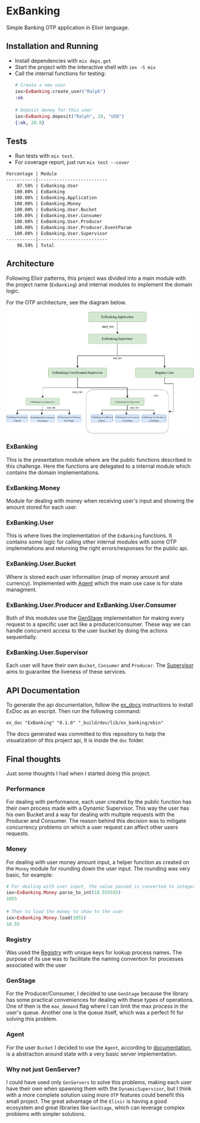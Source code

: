# ExBanking

Simple Banking OTP application in Elixir language.

## Installation and Running

- Install dependencies with `mix deps.get`
- Start the project with the interactive shell with `iex -S mix`
- Call the internal functions for testing:
    ```Elixir
    # Create a new user
    iex>ExBanking.create_user("Ralph")
    :ok

    # Deposit money for this user
    iex>ExBanking.deposit("Ralph", 20, "USD")
    {:ok, 20.0}
    ```

## Tests

- Run tests with `mix test`.
- For coverage report, just run `mix test --cover`

```shell
Percentage | Module
-----------|--------------------------
    87.50% | ExBanking.User
   100.00% | ExBanking
   100.00% | ExBanking.Application
   100.00% | ExBanking.Money
   100.00% | ExBanking.User.Bucket
   100.00% | ExBanking.User.Consumer
   100.00% | ExBanking.User.Producer
   100.00% | ExBanking.User.Producer.EventParam
   100.00% | ExBanking.User.Supervisor
-----------|--------------------------
    98.59% | Total
```

## Architecture

Following Elixir patterns, this project was divided into a main module with the project name (`ExBanking`) and internal modules to implement the domain logic.

For the OTP architecture, see the diagram below.

![Architecture diagram](images/applicationdiagram.png?raw=true "Architecture diagram")

### ExBanking

This is the presentation module where are the public functions described in this challenge. Here the functions are delegated to a internal module which contains the domain implementations.


### ExBanking.Money

Module for dealing with money when receiving user's input and showing the amount stored for each user.

### ExBanking.User

This is where lives the implementation of the `ExBanking` functions. It contains some logic for calling other internal modules with some OTP implemetations and returning the right errors/responses for the public api.

### ExBanking.User.Bucket

Where is stored each user information (map of money amount and currency). Implemented with [Agent](https://hexdocs.pm/elixir/Agent.html) which the main use case is for state managment.

### ExBanking.User.Producer and ExBanking.User.Consumer

Both of this modules use the [GenStage](https://hexdocs.pm/gen_stage/GenStage.html) implementation for making every request to a specific user act like a producer/consumer. These way we can handle concurrent access to the user bucket by doing the actions sequentially.

### ExBanking.User.Supervisor

Each user will have their own `Bucket`, `Consumer` and `Producer`. The [Supervisor](https://hexdocs.pm/elixir/Supervisor.html) aims to guarantee the liveness of these services.


## API Documentation

To generate the api documentation, follow the [ex_docs](https://github.com/elixir-lang/ex_doc) instructions to install ExDoc as an escript. Then run the following command:

```shell
ex_doc "ExBanking" "0.1.0" "_build/dev/lib/ex_banking/ebin"   
```

The docs generated was committed to this repository to help the visualization of this project api, It is inside the `doc` folder.

## Final thoughts

Just some thoughts I had when I started doing this project.
### Performance

For dealing with performance, each user created by the public function has their own process made with a Dynamic Supervisor. This way the user has his own Bucket and a way for dealing with multiple requests with the Producer and Consumer. The reason behind this decision was to mitigate concurrency problems on which a user request can affect other users requests.

### Money

For dealing with user money amount input, a helper function as created on the `Money` module for rounding down the user input.
The rounding was very basic, for example:

```Elixir
# For dealing with user input, the value passed is converted to integer with two decimal places
iex>ExBanking.Money.parse_to_int(10.555555)
1055

# Then to load the money to show to the user
iex>ExBanking.Money.load(1055)
10.55
```

### Registry

Was used the [Registry](https://hexdocs.pm/elixir/Registry.html) with unique keys for lookup process names. The purpose of its use was to facilitate the naming convention for processes associated with the user
### GenStage

For the Producer/Consumer, I decided to use `GenStage` because the library has some practical conveniences for dealing with these types of operations. One of then is the `max_demand` flag where I can limit the max process in the user's queue. Another one is the queue itself, which was a perfect fit for solving this problem.

### Agent

For the user `Bucket` I decided to use the `Agent`, according to [documentation](https://hexdocs.pm/elixir/Agent.html), is a abstraction around state with a very basic server implementation.

### Why not just GenServer?

I could have used only `GenServers` to solve this problems, making each user have their own when spawning them with the `DynamicSupervisor`, but I think with a more complete solution using more `OTP` features could benefit this small project. The great advantage of the `Elixir` is having a good ecosystem and great libraries like `GenStage`, which can leverage complex problems with simpler solutions.